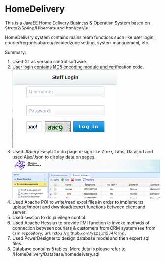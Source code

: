 # HomeDelivery
This is a JavaEE Home Delivery Business &amp; Operation System based on Struts2/Spring/Hibernate and html/css/js.

HomeDelivery system contains mainstream functions such like user login, courier/region/subarea/decidedzone setting, system management, etc.

Summary:
1. Used Git as version control software.
2. User login contains MD5 encoding module and verification code.<br>
![image](https://github.com/yzzsjc1234/HomeDelivery/blob/master/Intro/login.png)
3. Used JQuery EasyUI to do page design like Ztree, Tabs, Datagrid and used Ajax/Json to display data on pages.
![image](https://github.com/yzzsjc1234/HomeDelivery/blob/master/Intro/easyui.png)
4. Used Apache POI to write/read excel files in order to implements upload/import and download/export functions between client and server.
5. Used session to do privilege control.
6. Used Apache Hessian to provide RMI function to invoke methods of connection between couriers & customers from CRM system(see from crm repository, url: https://github.com/yzzsjc1234/crm).
7. Used PowerDesigner to design database model and then export sql files.
8. Database contains 5 tables. More details please refer to /HomeDelivery/Database/homedelivery.sql
